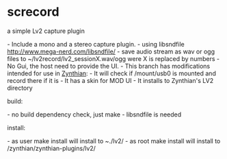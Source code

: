 <h1>screcord</h1>

<p>a simple Lv2 capture plugin</p>
-    Include a mono and a stereo capture plugin.
-    using libsndfile <a href="http://www.mega-nerd.com/libsndfile/">http://www.mega-nerd.com/libsndfile/</a>
-    save audio stream as wav or ogg files to ~/lv2record/lv2_sessionX.wav/ogg were X is replaced by numbers
-    No Gui, the host need to provide the UI.
-    This branch has modifications intended for use in <a href="http://http://www.zynthian.org/">Zynthian</a>:
         -  It will check if /mount/usb0 is mounted and record there if it is
         -  It has a skin for MOD UI
         -  It installs to Zynthian's LV2 directory

<p>build:</p>
-    no build dependency check, just make
-    libsndfile is needed

<p>install:</p>
-    as user make install will install to ~./lv2/
-    as root make install will install to /zynthian/zynthian-plugins/lv2/
